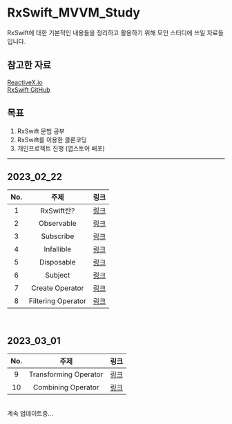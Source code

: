 # RxSwift_MVVM_Study

RxSwift에 대한 기본적인 내용들을 정리하고 활용하기 위해 모인 스터디에 쓰일 자료들 입니다.

## 참고한 자료

[ReactiveX.io](reactivex.io)<br/>
[RxSwift GitHub](https://github.com/ReactiveX/RxSwift)<br/>

## 목표

1. RxSwift 문법 공부
2. RxSwift를 이용한 클론코딩
3. 개인프로젝트 진행 (앱스토어 배포)

---

## 2023_02_22

|No.|주제|링크|
|:--:|:--:|:--:|
|1|RxSwift란?|[링크](https://github.com/gkals4417/RxSwift_MVVM_Study/tree/main/2023_02_22/01_RxSwift/01_RxSwift.md)|
|2|Observable|[링크](https://github.com/gkals4417/RxSwift_MVVM_Study/tree/main/2023_02_22/02_Observable/02_Observable.md)|
|3|Subscribe|[링크](https://github.com/gkals4417/RxSwift_MVVM_Study/tree/main/2023_02_22/03_Subscribe/03_Subscribe.md)|
|4|Infallible|[링크](https://github.com/gkals4417/RxSwift_MVVM_Study/tree/main/2023_02_22/04_Infallible/04_Infallible.md)|
|5|Disposable|[링크](https://github.com/gkals4417/RxSwift_MVVM_Study/tree/main/2023_02_22/05_Disposable/05_Disposable.md)|
|6|Subject|[링크](https://github.com/gkals4417/RxSwift_MVVM_Study/tree/main/2023_02_22/06_Subject/06_Subject.md)|
|7|Create Operator|[링크](https://github.com/gkals4417/RxSwift_MVVM_Study/tree/main/2023_02_22/07_Create_Operator/07_Create_Operator.md)|
|8|Filtering Operator|[링크](https://github.com/gkals4417/RxSwift_MVVM_Study/blob/main/2023_02_22/08_Filtering_Operator/08_Filtering_Operator.md)|
<br/>

## 2023_03_01
|No.|주제|링크|
|:--:|:--:|:--:|
|9|Transforming Operator|[링크](https://github.com/gkals4417/RxSwift_MVVM_Study/blob/main/2023_03_01/09_Transforming_Operator/09_Transforming_Operator.md)|
|10|Combining Operator|[링크](https://github.com/gkals4417/RxSwift_MVVM_Study/blob/main/2023_03_01/10_Combining_Operator/10_Combining_Operator.md)|
<br/>
계속 업데이트중...<br/>
